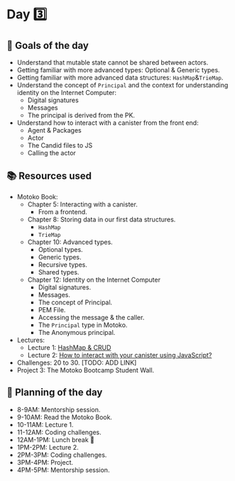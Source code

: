 # Day 3️⃣
## 🎯 Goals of the day 
- Understand that mutable state cannot be shared between actors.
- Getting familiar with more advanced types: Optional & Generic types.
- Getting familiar with more advanced data structures: `HashMap`&`TrieMap`.
- Understand the concept of `Principal` and the context for understanding identity on the Internet Computer:
    - Digital signatures
    - Messages
    - The principal is derived from the PK.
- Understand how to interact with a canister from the front end:
    - Agent & Packages
    - Actor
    - The Candid files to JS
    - Calling the actor
## 📚 Resources used
- Motoko Book: 
    - Chapter 5: Interacting with a canister.
        - From a frontend.
    - Chapter 8: Storing data in our first data structures.
        - `HashMap`
        - `TrieMap`
    - Chapter 10: Advanced types.
        - Optional types.
        - Generic types.
        - Recursive types.
        - Shared types.
    - Chapter 12: Identity on the Internet Computer
        - Digital signatures.
        - Messages.
        - The concept of Principal.
        - PEM File.
        - Accessing the message & the caller.
        - The `Principal` type in Motoko.
        - The Anonymous principal.
- Lectures:
    - Lecture 1: [HashMap & CRUD](https://www.youtube.com/watch?v=jMmex4Sxhqg)
    - Lecture 2: [How to interact with your canister using JavaScript?](https://www.youtube.com/watch?v=LRGGyvGnT18)
- Challenges: 20 to 30. [TODO: ADD LINK]
- Project 3: The Motoko Bootcamp Student Wall.
## 📔 Planning of the day
- 8-9AM: Mentorship session.
- 9-10AM: Read the Motoko Book.
- 10-11AM: Lecture 1.
- 11-12AM: Coding challenges.
- 12AM-1PM: Lunch break 🥪
- 1PM-2PM: Lecture 2.
- 2PM-3PM: Coding challenges.
- 3PM-4PM: Project.
- 4PM-5PM: Mentorship session. 
